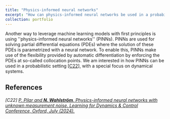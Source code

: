 ```yaml
---
title: "Physics-informed neural networks"
excerpt: "How can physics-informed neural networks be used in a probabilistic setting? <br/><img src='/images/pinn-example.png'>"
collection: portfolio
---
```


Another way to leverage machine learning models with first principles is using ''physics-informed neural networks'' (PINNs). PINNs are used for solving partial differential equations (PDEs) where the solution of these PDEs is parametrized with a neural network. To enable this, PINNs make use of the flexibility provided by automatic differentiation by enforcing the PDEs at so-called collocation points. We am interested in how PINNs can be used in a probabilistic setting \[[C22](#references)\], with a special focus on dynamical systems.

## References

###### \[C22\] [<SPAN STYLE="font-weight:normal">P. Pilar and **N. Wahlström**. _Physics-informed neural networks with unknown measurement noise._ Learning for Dynamics \& Control Conference, Oxford, July (2024).</SPAN>](https://proceedings.mlr.press/v242/pilar24a.html)
